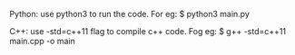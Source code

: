 Python: use python3 to run the code. For eg: $ python3 main.py

C++: use -std=c++11 flag to compile c++ code. Fog eg: $ g++ -std=c++11 main.cpp -o main
